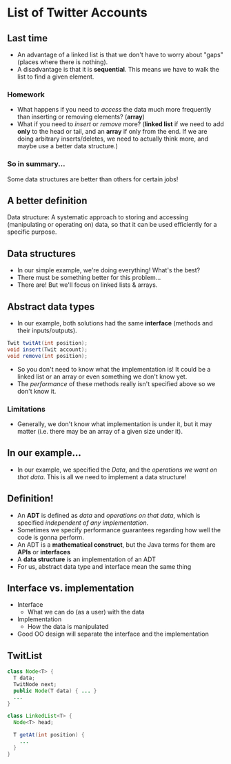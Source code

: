 # List of Twitter Accounts

## Last time
* An advantage of a linked list is that we don't have to worry about
  "gaps" (places where there is nothing).
* A disadvantage is that it is **sequential**. This means we have to
  walk the list to find a given element.

### Homework
* What happens if you need to _access_ the data much more frequently
  than inserting or removing elements? (**array**)
* What if you need to _insert_ or _remove_ more? (**linked list**
  if we need to add **only** to the head or tail, and an **array** if
  only from the end. If we are doing arbitrary inserts/deletes, we
  need to actually think more, and maybe use a better data structure.)

### So in summary...
Some data structures are better than others for certain jobs!

## A better definition
Data structure: A systematic approach to storing and accessing
(manipulating or operating on) data, so that it can be used
efficiently for a specific purpose.

## Data structures
* In our simple example, we're doing everything! What's the best?
* There must be something better for this problem...
* There are! But we'll focus on linked lists & arrays.

## Abstract data types
* In our example, both solutions had the same **interface** (methods
  and their inputs/outputs).
```java
Twit twitAt(int position);
void insert(Twit account);
void remove(int position);
```
* So you don't need to know what the implementation is! It could be
  a linked list or an array or even something we don't know yet.
* The _performance_ of these methods really isn't specified above
  so we don't know it.

### Limitations
* Generally, we don't know what implementation is under it, but it
  may matter (i.e. there may be an array of a given size under it).


## In our example...
* In our example, we specified the _Data_, and the _operations we want
  on that data_. This is all we need to implement a data structure!

## Definition!
* An **ADT** is defined as _data_ and _operations on that data_, which
  is specified _independent of any implementation_.
* Sometimes we specify performance guarantees regarding how well the
  code is gonna perform.
* An ADT is a **mathematical construct**, but the Java terms for them
  are **APIs** or **interfaces**
* A **data structure** is an implementation of an ADT
* For us, abstract data type and interface mean the same thing

## Interface vs. implementation
* Interface
  * What we can do (as a user) with the data
* Implementation
  * How the data is manipulated
* Good OO design will separate the interface and the implementation

## TwitList

```java
class Node<T> {
  T data;
  TwitNode next;
  public Node(T data) { ... }
  ...
}

class LinkedList<T> {
  Node<T> head;

  T getAt(int position) {
    ...
  }
}
```
